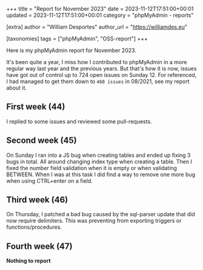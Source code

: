 +++
title = "Report for November 2023"
date = 2023-11-12T17:51:00+00:01
updated = 2023-11-12T17:51:00+00:01
category = "phpMyAdmin - reports"

[extra]
author = "William Desportes"
author_url = "https://williamdes.eu"

[taxonomies]
tags = ["phpMyAdmin", "OSS-report"]
+++

Here is my phpMyAdmin report for November 2023.

<!-- more -->

It's been quite a year, I miss how I contributed to phpMyAdmin in a more regular way last year and the previous years.
But that's how it is now, issues have got out of control up to 724 open issues on Sunday 12.
For referenced, I had managed to get them down to `460 issues` in 08/2021, see my report about it.

## First week (44)

I replied to some issues and reviewed some pull-requests.

## Second week (45)

On Sunday I ran into a JS bug when creating tables and ended up fixing 3 bugs in total.
All around changing index type when creating a table.
Then I fixed the number field validation when it is empty or when validating BETWEEN.
When I was at this task I did find a way to remove one more bug when using CTRL+enter on a field.

## Third week (46)

On Thursday, I patched a bad bug caused by the sql-parser update that did now require delimiters.
This was preventing from exporting triggers or functions/procedures.

## Fourth week (47)

**Nothing to report**
